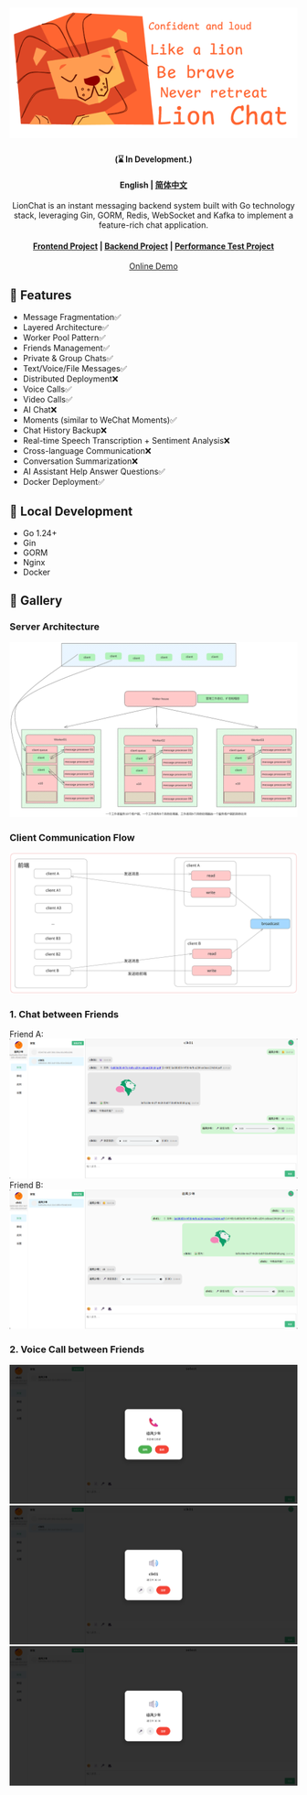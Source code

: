 <div align="center">

# ![resources/logo/lionchat.png](resources/logo/lionchat.png)
#### (⌛ In Development.)
#### English | [简体中文](https://github.com/kapbl/LionChat/blob/main/README.md)
LionChat is an instant messaging backend system built with Go technology stack, leveraging Gin, GORM, Redis, WebSocket and Kafka to implement a feature-rich chat application.
#### [Frontend Project](https://github.com/kapbl/LionChat-Fronted) | [Backend Project](https://github.com/kapbl/LionChat) | [Performance Test Project](https://github.com/kapbl/Lion-Chat-Test)
[Online Demo](https://lionchat.online/) 

</div>


## 🎯 Features
- Message Fragmentation✅
- Layered Architecture✅
- Worker Pool Pattern✅
- Friends Management✅
- Private & Group Chats✅
- Text/Voice/File Messages✅
- Distributed Deployment❌
- Voice Calls✅
- Video Calls✅
- AI Chat❌
- Moments (similar to WeChat Moments)✅
- Chat History Backup❌
- Real-time Speech Transcription + Sentiment Analysis❌
- Cross-language Communication❌
- Conversation Summarization❌
- AI Assistant Help Answer Questions✅
- Docker Deployment✅
## 🎐 Local Development
- Go 1.24+
- Gin
- GORM
- Nginx
- Docker
## 🦁 Gallery
### Server Architecture
![Server Architecture](resources/logo/Untitled-2025-08-07-1051.png)
### Client Communication Flow
![Communication Process between Clients](resources/logo/客户端之间的通信过程.svg)
### 1. Chat between Friends
Friend A:
![Chat 1](resources/assest/57d8e366a96b0678301d3c98df8eea4a.png)
Friend B:
![Chat 2](resources/assest/7ee1812a213af185fca6a3a361148511.png)
### 2. Voice Call between Friends
![Call 1](resources/assest/4c20b36be80f9d92ed6b98bfdb1558ab.png)
![Call 2](resources/assest/2ca35e8a20cefe905b77c1ba4407d9fb.png)
![Call Status](resources/assest/de143ed179263b8084b09d438c5db8ce.png)
